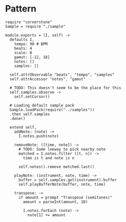 Pattern
=======

    require "cornerstone"
    Sample = require "./sample"

    module.exports = (I, self) ->
      defaults I,
        tempo: 90 # BPM
        beats: 4
        scale: 0
        gamut: [-12, 18]
        notes: []
        samples: []

      self.attrObservable "beats", "tempo", "samples"
      self.attrAccessor "notes", "gamut"

      # TODO: This doesn't seem to be the place for this
      self.samples.observe ->
        self.setCursor()

      # Loading default sample pack
      Sample.loadPack(require("../samples"))
      .then self.samples
      .done()

      extend self,
        addNote: (note) ->
          I.notes.push(note)

        removeNote: ([time, note]) ->
          # TODO: Some leeway to pick nearby note
          matched = I.notes.filter ([t, n]) ->
            time is t and note is n

          self.notes().remove matched.last()

        playNote: (instrument, note, time) ->
          buffer = self.samples.get(instrument).buffer
          self.playBufferNote(buffer, note, time)

        transpose: ->
          if amount = prompt "Transpose (semitones)"
            amount = parseInt(amount, 10)

            I.notes.forEach (note) ->
              note[1] += amount
